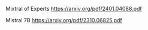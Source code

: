 Mixtral of Experts
https://arxiv.org/pdf/2401.04088.pdf

Mistral 7B
https://arxiv.org/pdf/2310.06825.pdf